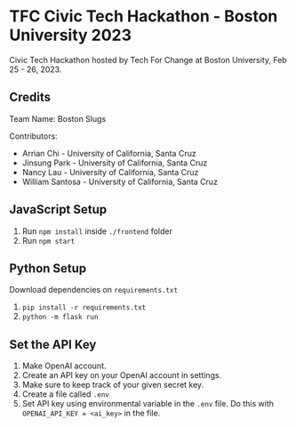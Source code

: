 # TFC Civic Tech Hackathon - Boston University 2023

Civic Tech Hackathon hosted by Tech For Change at Boston University, Feb 25 - 26, 2023.

## Credits

Team Name: Boston Slugs

Contributors:
- Arrian Chi - University of California, Santa Cruz
- Jinsung Park - University of California, Santa Cruz
- Nancy Lau - University of California, Santa Cruz
- William Santosa - University of California, Santa Cruz

## JavaScript Setup

1. Run `npm install` inside `./frontend` folder
2. Run `npm start`

## Python Setup

Download dependencies on `requirements.txt`

1. `pip install -r requirements.txt`
2. `python -m flask run`

## Set the API Key

1. Make OpenAI account. 
2. Create an API key on your OpenAI account in settings.
3. Make sure to keep track of your given secret key.
4. Create a file called `.env`
5. Set API key using environmental variable in the `.env` file. Do this with `OPENAI_API_KEY = <ai_key>` in the file.

